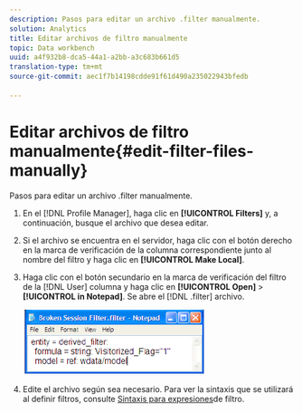 ```yaml
---
description: Pasos para editar un archivo .filter manualmente.
solution: Analytics
title: Editar archivos de filtro manualmente
topic: Data workbench
uuid: a4f932b8-dca5-44a1-a2bb-a3c683b661d5
translation-type: tm+mt
source-git-commit: aec1f7b14198cdde91f61d490a235022943bfedb

---
```



# Editar archivos de filtro manualmente{#edit-filter-files-manually}

Pasos para editar un archivo .filter manualmente.

1. En el [!DNL Profile Manager], haga clic en **[!UICONTROL Filters]** y, a continuación, busque el archivo que desea editar.
1. Si el archivo se encuentra en el servidor, haga clic con el botón derecho en la marca de verificación de la columna correspondiente junto al nombre del filtro y haga clic en **[!UICONTROL Make Local]**.
1. Haga clic con el botón secundario en la marca de verificación del filtro de la [!DNL User] columna y haga clic en **[!UICONTROL Open]** > **[!UICONTROL in Notepad]**. Se abre el [!DNL .filter] archivo.

   ![](assets/filter_manualEdit.png)

1. Edite el archivo según sea necesario. Para ver la sintaxis que se utilizará al definir filtros, consulte [Sintaxis para expresiones](../../../../home/c-get-started/c-qry-lang-syntx/c-syntx-fltr-exp.md#concept-72f2563f809747a2a3cff7ec72462a15)de filtro.

